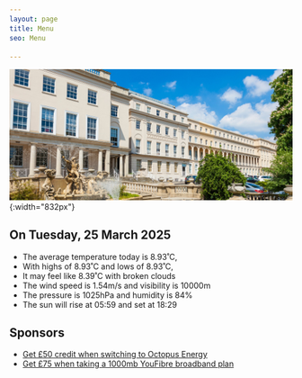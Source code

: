 ```yaml
---
layout: page
title: Menu
seo: Menu

---
```


![Logo](/images/logo.jpg){:width="832px"}


<!-- weather_marker starts -->
## On Tuesday, 25 March 2025

- The average temperature today is 8.93˚C,
- With highs of 8.93˚C and lows of 8.93˚C,
- It may feel like 8.39˚C with broken clouds
- The wind speed is 1.54m/s and visibility is 10000m
- The pressure is 1025hPa and humidity is 84%
- The sun will rise at 05:59 and set at 18:29

<!-- weather_marker ends -->


## Sponsors

- [Get £50 credit when switching to Octopus Energy](https://bit.ly/3oD1nnS)
- [Get £75 when taking a 1000mb YouFibre broadband plan](https://aklam.io/91zWhU?)


